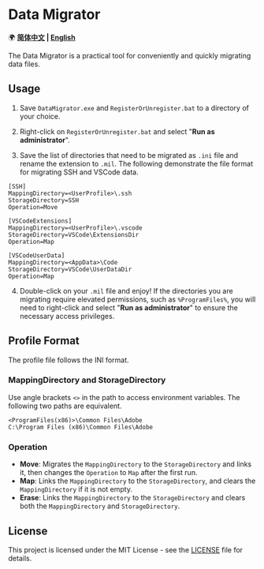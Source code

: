 # Data Migrator

🌍 **[简体中文](README-CN.md) | [English](README.md)**

The Data Migrator is a practical tool for conveniently and quickly migrating data files.

## Usage

1. Save `DataMigrator.exe` and `RegisterOrUnregister.bat` to a directory of your choice.

2. Right-click on `RegisterOrUnregister.bat` and select "**Run as administrator**".

3. Save the list of directories that need to be migrated as `.ini` file and rename the extension to `.mil`. The following demonstrate the file format for migrating SSH and VSCode data.

```
[SSH]
MappingDirectory=<UserProfile>\.ssh
StorageDirectory=SSH
Operation=Move

[VSCodeExtensions]
MappingDirectory=<UserProfile>\.vscode
StorageDirectory=VSCode\ExtensionsDir
Operation=Map

[VSCodeUserData]
MappingDirectory=<AppData>\Code
StorageDirectory=VSCode\UserDataDir
Operation=Map
```

4. Double-click on your `.mil` file and enjoy! If the directories you are migrating require elevated permissions, such as `%ProgramFiles%`, you will need to right-click and select "**Run as administrator**" to ensure the necessary access privileges.

## Profile Format

The profile file follows the INI format.

### MappingDirectory and StorageDirectory

Use angle brackets `<>` in the path to access environment variables. The following two paths are equivalent.

```
<ProgramFiles(x86)>\Common Files\Adobe
C:\Program Files (x86)\Common Files\Adobe
```

### Operation

- **Move**: Migrates the `MappingDirectory` to the `StorageDirectory` and links it, then changes the `Operation` to `Map` after the first run.
- **Map**: Links the `MappingDirectory` to the `StorageDirectory`, and clears the `MappingDirectory` if it is not empty.
- **Erase**: Links the `MappingDirectory` to the `StorageDirectory` and clears both the `MappingDirectory` and `StorageDirectory`.

## License

This project is licensed under the MIT License - see the [LICENSE](LICENSE.md) file for details.
